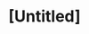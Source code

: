 ---
pid: RS332
title: "[Untitled]"
location_transcription: 
zipcode: '19148'
outside_phl: 
neighborhood: Whitman,Pennsport,South Philadelphia
age: '27'
age_range: 20-29
instagram: 
image_file_name: RS_332.jpg
proposal_transcription: Have cars on the outside and have people walk by creating
  superblocks for only pedestrians and the cars on the perimeter.
topic: Unknown
topic_summary: '0'
type: Space,Street
keywords_other: 
credit: Minyong Chen
image_labels: Streets for cars that form a square. Inside of the square is a space
  for pedestrians.
twitter: 
facebook: 
permalink: "/monuments/rs332/"
layout: item-page
---